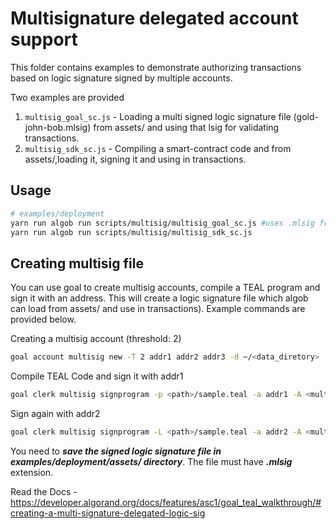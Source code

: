 # Multisignature delegated account support

This folder contains examples to demonstrate authorizing transactions based on logic signature signed by multiple accounts.

Two examples are provided
1. `multisig_goal_sc.js` - Loading a multi signed logic signature file (gold-john-bob.mlsig) from assets/ and using that lsig for validating transactions.
2. `multisig_sdk_sc.js` - Compiling a smart-contract code and from assets/,loading it, signing it and using in transactions.   


## Usage

```bash
# examples/deployment
yarn run algob run scripts/multisig/multisig_goal_sc.js #uses .mlsig from assets
yarn run algob run scripts/multisig/multisig_sdk_sc.js
```

## Creating multisig file

You can use goal to create multisig accounts, compile a TEAL program and sign it with an address. This will create a logic signature file which algob can load from assets/ and use in transactions). Example commands are provided below.

Creating a multisig account (threshold: 2)
```bash
goal account multisig new -T 2 addr1 addr2 addr3 -d ~/<data_diretory>
```
Compile TEAL Code and sign it with addr1
```bash
goal clerk multisig signprogram -p <path>/sample.teal -a addr1 -A <multisig_hash> -o <out_path>/signed.mlsig -d <data_directory>
``` 
Sign again with addr2
```bash
goal clerk multisig signprogram -L <path>/sample.teal -a addr2 -A <multisig_hash> -d ~/<data_directory>
```

You need to ***save the signed logic signature file in examples/deployment/assets/ directory***. The file must have ***.mlsig*** extension.

Read the Docs - https://developer.algorand.org/docs/features/asc1/goal_teal_walkthrough/#creating-a-multi-signature-delegated-logic-sig